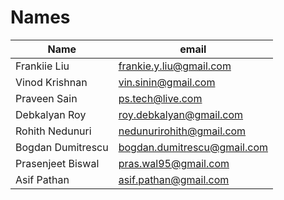 # Names
| Name              | email                       |
|-------------------|-----------------------------|
| Frankiie Liu      | frankie.y.liu@gmail.com     |
| Vinod Krishnan    | vin.sinin@gmail.com         |
| Praveen Sain     | ps.tech@live.com            |
| Debkalyan Roy     | roy.debkalyan@gmail.com     |
| Rohith Nedunuri   | nedunurirohith@gmail.com    |
| Bogdan Dumitrescu | bogdan.dumitrescu@gmail.com |
| Prasenjeet Biswal | pras.wal95@gmail.com        |
| Asif Pathan       | asif.pathan@gmail.com       |
